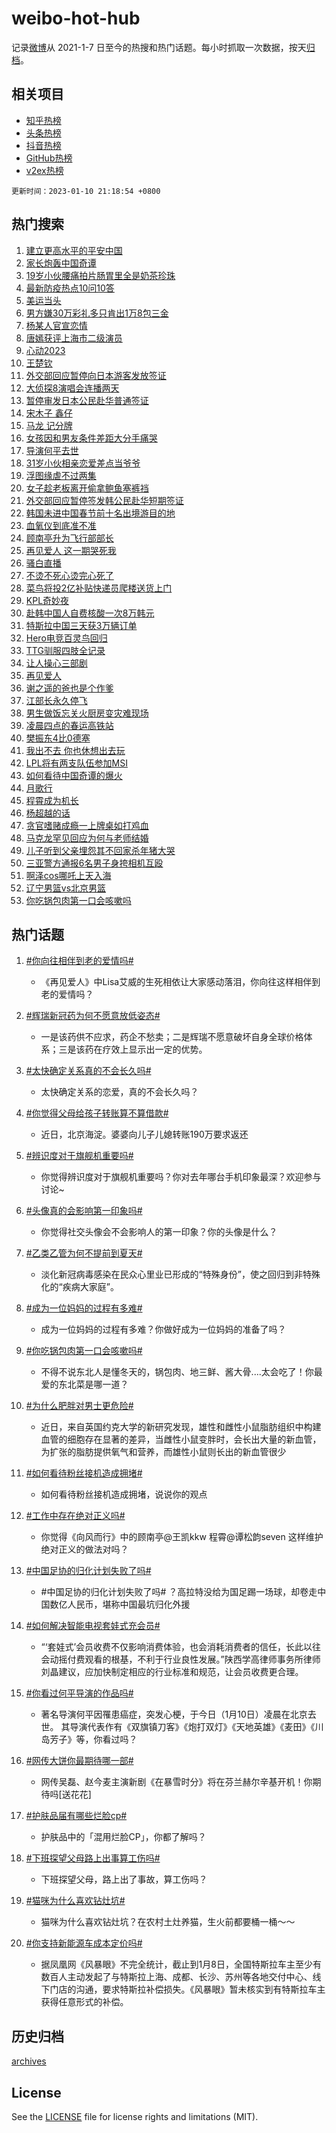 # weibo-hot-hub

记录[微博](https://www.weibo.com)从 2021-1-7 日至今的热搜和热门话题。每小时抓取一次数据，按天[归档](archives)。

## 相关项目

- [知乎热榜](https://github.com/lonnyzhang423/zhihu-hot-hub)
- [头条热榜](https://github.com/lonnyzhang423/toutiao-hot-hub)
- [抖音热榜](https://github.com/lonnyzhang423/douyin-hot-hub)
- [GitHub热榜](https://github.com/lonnyzhang423/github-hot-hub)
- [v2ex热榜](https://github.com/lonnyzhang423/v2ex-hot-hub)


`更新时间：2023-01-10 21:18:54 +0800`

## 热门搜索

1. [建立更高水平的平安中国](https://m.weibo.cn/search?containerid=100103type%3D1%26t%3D10%26q%3D%23%E5%BB%BA%E7%AB%8B%E6%9B%B4%E9%AB%98%E6%B0%B4%E5%B9%B3%E7%9A%84%E5%B9%B3%E5%AE%89%E4%B8%AD%E5%9B%BD%23&stream_entry_id=51&isnewpage=1&extparam=seat%3D1%26dgr%3D0%26c_type%3D51%26pos%3D0%26filter_type%3Drealtimehot%26cate%3D10103%26display_time%3D1673356732%26pre_seqid%3D1673356289767926560187&luicode=10000011&lfid=106003type%253D25%2526t%253D3%2526disable_hot%253D1%2526filter_type%253Drealtimehot)
1. [家长炮轰中国奇谭](https://m.weibo.cn/search?containerid=100103type%3D1%26t%3D10%26q%3D%23%E5%AE%B6%E9%95%BF%E7%82%AE%E8%BD%B0%E4%B8%AD%E5%9B%BD%E5%A5%87%E8%B0%AD%23&stream_entry_id=31&isnewpage=1&extparam=seat%3D1%26band_rank%3D1%26c_type%3D31%26dgr%3D0%26stream_entry_id%3D31%26pos%3D0%26q%3D%2523%25E5%25AE%25B6%25E9%2595%25BF%25E7%2582%25AE%25E8%25BD%25B0%25E4%25B8%25AD%25E5%259B%25BD%25E5%25A5%2587%25E8%25B0%25AD%2523%26lcate%3D5001%26flag%3D2%26realpos%3D1%26cate%3D5001%26filter_type%3Drealtimehot%26display_time%3D1673356732%26pre_seqid%3D1673356289767926560187&luicode=10000011&lfid=106003type%253D25%2526t%253D3%2526disable_hot%253D1%2526filter_type%253Drealtimehot)
1. [19岁小伙腰痛拍片肠胃里全是奶茶珍珠](https://m.weibo.cn/search?containerid=100103type%3D1%26t%3D10%26q%3D%2319%E5%B2%81%E5%B0%8F%E4%BC%99%E8%85%B0%E7%97%9B%E6%8B%8D%E7%89%87%E8%82%A0%E8%83%83%E9%87%8C%E5%85%A8%E6%98%AF%E5%A5%B6%E8%8C%B6%E7%8F%8D%E7%8F%A0%23&stream_entry_id=31&isnewpage=1&extparam=seat%3D1%26band_rank%3D2%26c_type%3D31%26dgr%3D0%26stream_entry_id%3D31%26pos%3D1%26q%3D%252319%25E5%25B2%2581%25E5%25B0%258F%25E4%25BC%2599%25E8%2585%25B0%25E7%2597%259B%25E6%258B%258D%25E7%2589%2587%25E8%2582%25A0%25E8%2583%2583%25E9%2587%258C%25E5%2585%25A8%25E6%2598%25AF%25E5%25A5%25B6%25E8%258C%25B6%25E7%258F%258D%25E7%258F%25A0%2523%26lcate%3D5001%26flag%3D2%26realpos%3D2%26cate%3D5001%26filter_type%3Drealtimehot%26display_time%3D1673356732%26pre_seqid%3D1673356289767926560187&luicode=10000011&lfid=106003type%253D25%2526t%253D3%2526disable_hot%253D1%2526filter_type%253Drealtimehot)
1. [最新防疫热点10问10答](https://m.weibo.cn/search?containerid=100103type%3D1%26t%3D10%26q%3D%23%E6%9C%80%E6%96%B0%E9%98%B2%E7%96%AB%E7%83%AD%E7%82%B910%E9%97%AE10%E7%AD%94%23&stream_entry_id=31&isnewpage=1&extparam=seat%3D1%26band_rank%3D3%26c_type%3D31%26dgr%3D0%26stream_entry_id%3D31%26pos%3D2%26q%3D%2523%25E6%259C%2580%25E6%2596%25B0%25E9%2598%25B2%25E7%2596%25AB%25E7%2583%25AD%25E7%2582%25B910%25E9%2597%25AE10%25E7%25AD%2594%2523%26lcate%3D5001%26flag%3D0%26realpos%3D3%26cate%3D5001%26filter_type%3Drealtimehot%26display_time%3D1673356732%26pre_seqid%3D1673356289767926560187&luicode=10000011&lfid=106003type%253D25%2526t%253D3%2526disable_hot%253D1%2526filter_type%253Drealtimehot)
1. [美运当头](https://m.weibo.cn/search?containerid=100103type%3D1%26t%3D10%26q%3D%23%E7%BE%8E%E8%BF%90%E5%BD%93%E5%A4%B4%23&stream_entry_id=31&isnewpage=1&extparam=seat%3D1%26band_rank%3D4%26c_type%3D31%26stream_entry_id%3D31%26pos%3D3%26dgr%3D0%26q%3D%2523%25E7%25BE%258E%25E8%25BF%2590%25E5%25BD%2593%25E5%25A4%25B4%2523%26lcate%3D5001%26adid%3D177553%26cate%3D5001%26filter_type%3Drealtimehot%26display_time%3D1673356732%26pre_seqid%3D1673356289767926560187&luicode=10000011&lfid=106003type%253D25%2526t%253D3%2526disable_hot%253D1%2526filter_type%253Drealtimehot)
1. [男方嫌30万彩礼多只肯出1万8包三金](https://m.weibo.cn/search?containerid=100103type%3D1%26t%3D10%26q%3D%23%E7%94%B7%E6%96%B9%E5%AB%8C30%E4%B8%87%E5%BD%A9%E7%A4%BC%E5%A4%9A%E5%8F%AA%E8%82%AF%E5%87%BA1%E4%B8%878%E5%8C%85%E4%B8%89%E9%87%91%23&stream_entry_id=31&isnewpage=1&extparam=seat%3D1%26band_rank%3D4%26c_type%3D31%26dgr%3D0%26stream_entry_id%3D31%26pos%3D4%26q%3D%2523%25E7%2594%25B7%25E6%2596%25B9%25E5%25AB%258C30%25E4%25B8%2587%25E5%25BD%25A9%25E7%25A4%25BC%25E5%25A4%259A%25E5%258F%25AA%25E8%2582%25AF%25E5%2587%25BA1%25E4%25B8%25878%25E5%258C%2585%25E4%25B8%2589%25E9%2587%2591%2523%26lcate%3D5001%26flag%3D2%26realpos%3D4%26cate%3D5001%26filter_type%3Drealtimehot%26display_time%3D1673356732%26pre_seqid%3D1673356289767926560187&luicode=10000011&lfid=106003type%253D25%2526t%253D3%2526disable_hot%253D1%2526filter_type%253Drealtimehot)
1. [杨某人官宣恋情](https://m.weibo.cn/search?containerid=100103type%3D1%26t%3D10%26q%3D%23%E6%9D%A8%E6%9F%90%E4%BA%BA%E5%AE%98%E5%AE%A3%E6%81%8B%E6%83%85%23&stream_entry_id=31&isnewpage=1&extparam=seat%3D1%26band_rank%3D5%26c_type%3D31%26dgr%3D0%26stream_entry_id%3D31%26pos%3D5%26q%3D%2523%25E6%259D%25A8%25E6%259F%2590%25E4%25BA%25BA%25E5%25AE%2598%25E5%25AE%25A3%25E6%2581%258B%25E6%2583%2585%2523%26lcate%3D5001%26flag%3D1%26realpos%3D5%26cate%3D5001%26filter_type%3Drealtimehot%26display_time%3D1673356732%26pre_seqid%3D1673356289767926560187&luicode=10000011&lfid=106003type%253D25%2526t%253D3%2526disable_hot%253D1%2526filter_type%253Drealtimehot)
1. [唐嫣获评上海市二级演员](https://m.weibo.cn/search?containerid=100103type%3D1%26t%3D10%26q%3D%23%E5%94%90%E5%AB%A3%E8%8E%B7%E8%AF%84%E4%B8%8A%E6%B5%B7%E5%B8%82%E4%BA%8C%E7%BA%A7%E6%BC%94%E5%91%98%23&stream_entry_id=31&isnewpage=1&extparam=seat%3D1%26band_rank%3D6%26c_type%3D31%26dgr%3D0%26stream_entry_id%3D31%26pos%3D6%26q%3D%2523%25E5%2594%2590%25E5%25AB%25A3%25E8%258E%25B7%25E8%25AF%2584%25E4%25B8%258A%25E6%25B5%25B7%25E5%25B8%2582%25E4%25BA%258C%25E7%25BA%25A7%25E6%25BC%2594%25E5%2591%2598%2523%26lcate%3D5001%26flag%3D1%26realpos%3D6%26cate%3D5001%26filter_type%3Drealtimehot%26display_time%3D1673356732%26pre_seqid%3D1673356289767926560187&luicode=10000011&lfid=106003type%253D25%2526t%253D3%2526disable_hot%253D1%2526filter_type%253Drealtimehot)
1. [心动2023](https://m.weibo.cn/search?containerid=100103type%3D1%26t%3D10%26q%3D%23%E5%BF%83%E5%8A%A82023%23&stream_entry_id=31&isnewpage=1&extparam=seat%3D1%26band_rank%3D7%26c_type%3D31%26stream_entry_id%3D31%26pos%3D7%26dgr%3D0%26q%3D%2523%25E5%25BF%2583%25E5%258A%25A82023%2523%26lcate%3D5001%26adid%3D177541%26cate%3D5001%26filter_type%3Drealtimehot%26display_time%3D1673356732%26pre_seqid%3D1673356289767926560187&luicode=10000011&lfid=106003type%253D25%2526t%253D3%2526disable_hot%253D1%2526filter_type%253Drealtimehot)
1. [王楚钦](https://m.weibo.cn/search?containerid=100103type%3D1%26t%3D10%26q%3D%E7%8E%8B%E6%A5%9A%E9%92%A6&stream_entry_id=31&isnewpage=1&extparam=seat%3D1%26band_rank%3D7%26c_type%3D31%26dgr%3D0%26stream_entry_id%3D31%26pos%3D8%26q%3D%25E7%258E%258B%25E6%25A5%259A%25E9%2592%25A6%26lcate%3D5001%26flag%3D1%26realpos%3D7%26cate%3D5001%26filter_type%3Drealtimehot%26display_time%3D1673356732%26pre_seqid%3D1673356289767926560187&luicode=10000011&lfid=106003type%253D25%2526t%253D3%2526disable_hot%253D1%2526filter_type%253Drealtimehot)
1. [外交部回应暂停向日本游客发放签证](https://m.weibo.cn/search?containerid=100103type%3D1%26t%3D10%26q%3D%23%E5%A4%96%E4%BA%A4%E9%83%A8%E5%9B%9E%E5%BA%94%E6%9A%82%E5%81%9C%E5%90%91%E6%97%A5%E6%9C%AC%E6%B8%B8%E5%AE%A2%E5%8F%91%E6%94%BE%E7%AD%BE%E8%AF%81%23&stream_entry_id=31&isnewpage=1&extparam=seat%3D1%26band_rank%3D8%26c_type%3D31%26dgr%3D0%26stream_entry_id%3D31%26pos%3D9%26q%3D%2523%25E5%25A4%2596%25E4%25BA%25A4%25E9%2583%25A8%25E5%259B%259E%25E5%25BA%2594%25E6%259A%2582%25E5%2581%259C%25E5%2590%2591%25E6%2597%25A5%25E6%259C%25AC%25E6%25B8%25B8%25E5%25AE%25A2%25E5%258F%2591%25E6%2594%25BE%25E7%25AD%25BE%25E8%25AF%2581%2523%26lcate%3D5001%26flag%3D0%26realpos%3D8%26cate%3D5001%26filter_type%3Drealtimehot%26display_time%3D1673356732%26pre_seqid%3D1673356289767926560187&luicode=10000011&lfid=106003type%253D25%2526t%253D3%2526disable_hot%253D1%2526filter_type%253Drealtimehot)
1. [大侦探8演唱会连播两天](https://m.weibo.cn/search?containerid=100103type%3D1%26t%3D10%26q%3D%23%E5%A4%A7%E4%BE%A6%E6%8E%A28%E6%BC%94%E5%94%B1%E4%BC%9A%E8%BF%9E%E6%92%AD%E4%B8%A4%E5%A4%A9%23&stream_entry_id=31&isnewpage=1&extparam=seat%3D1%26band_rank%3D9%26c_type%3D31%26dgr%3D0%26stream_entry_id%3D31%26pos%3D10%26q%3D%2523%25E5%25A4%25A7%25E4%25BE%25A6%25E6%258E%25A28%25E6%25BC%2594%25E5%2594%25B1%25E4%25BC%259A%25E8%25BF%259E%25E6%2592%25AD%25E4%25B8%25A4%25E5%25A4%25A9%2523%26lcate%3D5001%26flag%3D1%26realpos%3D9%26cate%3D5001%26filter_type%3Drealtimehot%26display_time%3D1673356732%26pre_seqid%3D1673356289767926560187&luicode=10000011&lfid=106003type%253D25%2526t%253D3%2526disable_hot%253D1%2526filter_type%253Drealtimehot)
1. [暂停审发日本公民赴华普通签证](https://m.weibo.cn/search?containerid=100103type%3D1%26t%3D10%26q%3D%23%E6%9A%82%E5%81%9C%E5%AE%A1%E5%8F%91%E6%97%A5%E6%9C%AC%E5%85%AC%E6%B0%91%E8%B5%B4%E5%8D%8E%E6%99%AE%E9%80%9A%E7%AD%BE%E8%AF%81%23&stream_entry_id=31&isnewpage=1&extparam=seat%3D1%26band_rank%3D10%26c_type%3D31%26dgr%3D0%26stream_entry_id%3D31%26pos%3D11%26q%3D%2523%25E6%259A%2582%25E5%2581%259C%25E5%25AE%25A1%25E5%258F%2591%25E6%2597%25A5%25E6%259C%25AC%25E5%2585%25AC%25E6%25B0%2591%25E8%25B5%25B4%25E5%258D%258E%25E6%2599%25AE%25E9%2580%259A%25E7%25AD%25BE%25E8%25AF%2581%2523%26lcate%3D5001%26flag%3D1%26realpos%3D10%26cate%3D5001%26filter_type%3Drealtimehot%26display_time%3D1673356732%26pre_seqid%3D1673356289767926560187&luicode=10000011&lfid=106003type%253D25%2526t%253D3%2526disable_hot%253D1%2526filter_type%253Drealtimehot)
1. [宋木子 鑫仔](https://m.weibo.cn/search?containerid=100103type%3D1%26t%3D10%26q%3D%E5%AE%8B%E6%9C%A8%E5%AD%90+%E9%91%AB%E4%BB%94&stream_entry_id=31&isnewpage=1&extparam=seat%3D1%26band_rank%3D11%26c_type%3D31%26dgr%3D0%26stream_entry_id%3D31%26pos%3D12%26q%3D%25E5%25AE%258B%25E6%259C%25A8%25E5%25AD%2590%2520%25E9%2591%25AB%25E4%25BB%2594%26lcate%3D5001%26flag%3D1%26realpos%3D11%26cate%3D5001%26filter_type%3Drealtimehot%26display_time%3D1673356732%26pre_seqid%3D1673356289767926560187&luicode=10000011&lfid=106003type%253D25%2526t%253D3%2526disable_hot%253D1%2526filter_type%253Drealtimehot)
1. [马龙 记分牌](https://m.weibo.cn/search?containerid=100103type%3D1%26t%3D10%26q%3D%E9%A9%AC%E9%BE%99+%E8%AE%B0%E5%88%86%E7%89%8C&stream_entry_id=31&isnewpage=1&extparam=seat%3D1%26band_rank%3D12%26c_type%3D31%26dgr%3D0%26stream_entry_id%3D31%26pos%3D13%26q%3D%25E9%25A9%25AC%25E9%25BE%2599%2520%25E8%25AE%25B0%25E5%2588%2586%25E7%2589%258C%26lcate%3D5001%26flag%3D1%26realpos%3D12%26cate%3D5001%26filter_type%3Drealtimehot%26display_time%3D1673356732%26pre_seqid%3D1673356289767926560187&luicode=10000011&lfid=106003type%253D25%2526t%253D3%2526disable_hot%253D1%2526filter_type%253Drealtimehot)
1. [女孩因和男友条件差距大分手痛哭](https://m.weibo.cn/search?containerid=100103type%3D1%26t%3D10%26q%3D%23%E5%A5%B3%E5%AD%A9%E5%9B%A0%E5%92%8C%E7%94%B7%E5%8F%8B%E6%9D%A1%E4%BB%B6%E5%B7%AE%E8%B7%9D%E5%A4%A7%E5%88%86%E6%89%8B%E7%97%9B%E5%93%AD%23&stream_entry_id=31&isnewpage=1&extparam=seat%3D1%26band_rank%3D13%26c_type%3D31%26dgr%3D0%26stream_entry_id%3D31%26pos%3D14%26q%3D%2523%25E5%25A5%25B3%25E5%25AD%25A9%25E5%259B%25A0%25E5%2592%258C%25E7%2594%25B7%25E5%258F%258B%25E6%259D%25A1%25E4%25BB%25B6%25E5%25B7%25AE%25E8%25B7%259D%25E5%25A4%25A7%25E5%2588%2586%25E6%2589%258B%25E7%2597%259B%25E5%2593%25AD%2523%26lcate%3D5001%26flag%3D1%26realpos%3D13%26cate%3D5001%26filter_type%3Drealtimehot%26display_time%3D1673356732%26pre_seqid%3D1673356289767926560187&luicode=10000011&lfid=106003type%253D25%2526t%253D3%2526disable_hot%253D1%2526filter_type%253Drealtimehot)
1. [导演何平去世](https://m.weibo.cn/search?containerid=100103type%3D1%26t%3D10%26q%3D%23%E5%AF%BC%E6%BC%94%E4%BD%95%E5%B9%B3%E5%8E%BB%E4%B8%96%23&stream_entry_id=31&isnewpage=1&extparam=seat%3D1%26band_rank%3D14%26c_type%3D31%26dgr%3D0%26stream_entry_id%3D31%26pos%3D15%26q%3D%2523%25E5%25AF%25BC%25E6%25BC%2594%25E4%25BD%2595%25E5%25B9%25B3%25E5%258E%25BB%25E4%25B8%2596%2523%26lcate%3D5001%26flag%3D0%26realpos%3D14%26cate%3D5001%26filter_type%3Drealtimehot%26display_time%3D1673356732%26pre_seqid%3D1673356289767926560187&luicode=10000011&lfid=106003type%253D25%2526t%253D3%2526disable_hot%253D1%2526filter_type%253Drealtimehot)
1. [31岁小伙相亲恋爱差点当爷爷](https://m.weibo.cn/search?containerid=100103type%3D1%26t%3D10%26q%3D%2331%E5%B2%81%E5%B0%8F%E4%BC%99%E7%9B%B8%E4%BA%B2%E6%81%8B%E7%88%B1%E5%B7%AE%E7%82%B9%E5%BD%93%E7%88%B7%E7%88%B7%23&stream_entry_id=31&isnewpage=1&extparam=seat%3D1%26band_rank%3D15%26c_type%3D31%26dgr%3D0%26stream_entry_id%3D31%26pos%3D16%26q%3D%252331%25E5%25B2%2581%25E5%25B0%258F%25E4%25BC%2599%25E7%259B%25B8%25E4%25BA%25B2%25E6%2581%258B%25E7%2588%25B1%25E5%25B7%25AE%25E7%2582%25B9%25E5%25BD%2593%25E7%2588%25B7%25E7%2588%25B7%2523%26lcate%3D5001%26flag%3D0%26realpos%3D15%26cate%3D5001%26filter_type%3Drealtimehot%26display_time%3D1673356732%26pre_seqid%3D1673356289767926560187&luicode=10000011&lfid=106003type%253D25%2526t%253D3%2526disable_hot%253D1%2526filter_type%253Drealtimehot)
1. [浮图缘虐不过两集](https://m.weibo.cn/search?containerid=100103type%3D1%26t%3D10%26q%3D%23%E6%B5%AE%E5%9B%BE%E7%BC%98%E8%99%90%E4%B8%8D%E8%BF%87%E4%B8%A4%E9%9B%86%23&stream_entry_id=31&isnewpage=1&extparam=seat%3D1%26band_rank%3D16%26c_type%3D31%26dgr%3D0%26stream_entry_id%3D31%26pos%3D17%26q%3D%2523%25E6%25B5%25AE%25E5%259B%25BE%25E7%25BC%2598%25E8%2599%2590%25E4%25B8%258D%25E8%25BF%2587%25E4%25B8%25A4%25E9%259B%2586%2523%26lcate%3D5001%26flag%3D1%26realpos%3D16%26cate%3D5001%26filter_type%3Drealtimehot%26display_time%3D1673356732%26pre_seqid%3D1673356289767926560187&luicode=10000011&lfid=106003type%253D25%2526t%253D3%2526disable_hot%253D1%2526filter_type%253Drealtimehot)
1. [女子趁老板离开偷拿鲍鱼塞裤裆](https://m.weibo.cn/search?containerid=100103type%3D1%26t%3D10%26q%3D%23%E5%A5%B3%E5%AD%90%E8%B6%81%E8%80%81%E6%9D%BF%E7%A6%BB%E5%BC%80%E5%81%B7%E6%8B%BF%E9%B2%8D%E9%B1%BC%E5%A1%9E%E8%A3%A4%E8%A3%86%23&stream_entry_id=31&isnewpage=1&extparam=seat%3D1%26band_rank%3D17%26c_type%3D31%26dgr%3D0%26stream_entry_id%3D31%26pos%3D18%26q%3D%2523%25E5%25A5%25B3%25E5%25AD%2590%25E8%25B6%2581%25E8%2580%2581%25E6%259D%25BF%25E7%25A6%25BB%25E5%25BC%2580%25E5%2581%25B7%25E6%258B%25BF%25E9%25B2%258D%25E9%25B1%25BC%25E5%25A1%259E%25E8%25A3%25A4%25E8%25A3%2586%2523%26lcate%3D5001%26flag%3D1%26realpos%3D17%26cate%3D5001%26filter_type%3Drealtimehot%26display_time%3D1673356732%26pre_seqid%3D1673356289767926560187&luicode=10000011&lfid=106003type%253D25%2526t%253D3%2526disable_hot%253D1%2526filter_type%253Drealtimehot)
1. [外交部回应暂停签发韩公民赴华短期签证](https://m.weibo.cn/search?containerid=100103type%3D1%26t%3D10%26q%3D%23%E5%A4%96%E4%BA%A4%E9%83%A8%E5%9B%9E%E5%BA%94%E6%9A%82%E5%81%9C%E7%AD%BE%E5%8F%91%E9%9F%A9%E5%85%AC%E6%B0%91%E8%B5%B4%E5%8D%8E%E7%9F%AD%E6%9C%9F%E7%AD%BE%E8%AF%81%23&stream_entry_id=31&isnewpage=1&extparam=seat%3D1%26band_rank%3D18%26c_type%3D31%26dgr%3D0%26stream_entry_id%3D31%26pos%3D19%26q%3D%2523%25E5%25A4%2596%25E4%25BA%25A4%25E9%2583%25A8%25E5%259B%259E%25E5%25BA%2594%25E6%259A%2582%25E5%2581%259C%25E7%25AD%25BE%25E5%258F%2591%25E9%259F%25A9%25E5%2585%25AC%25E6%25B0%2591%25E8%25B5%25B4%25E5%258D%258E%25E7%259F%25AD%25E6%259C%259F%25E7%25AD%25BE%25E8%25AF%2581%2523%26lcate%3D5001%26flag%3D0%26realpos%3D18%26cate%3D5001%26filter_type%3Drealtimehot%26display_time%3D1673356732%26pre_seqid%3D1673356289767926560187&luicode=10000011&lfid=106003type%253D25%2526t%253D3%2526disable_hot%253D1%2526filter_type%253Drealtimehot)
1. [韩国未进中国春节前十名出境游目的地](https://m.weibo.cn/search?containerid=100103type%3D1%26t%3D10%26q%3D%23%E9%9F%A9%E5%9B%BD%E6%9C%AA%E8%BF%9B%E4%B8%AD%E5%9B%BD%E6%98%A5%E8%8A%82%E5%89%8D%E5%8D%81%E5%90%8D%E5%87%BA%E5%A2%83%E6%B8%B8%E7%9B%AE%E7%9A%84%E5%9C%B0%23&stream_entry_id=31&isnewpage=1&extparam=seat%3D1%26band_rank%3D19%26c_type%3D31%26dgr%3D0%26stream_entry_id%3D31%26pos%3D20%26q%3D%2523%25E9%259F%25A9%25E5%259B%25BD%25E6%259C%25AA%25E8%25BF%259B%25E4%25B8%25AD%25E5%259B%25BD%25E6%2598%25A5%25E8%258A%2582%25E5%2589%258D%25E5%258D%2581%25E5%2590%258D%25E5%2587%25BA%25E5%25A2%2583%25E6%25B8%25B8%25E7%259B%25AE%25E7%259A%2584%25E5%259C%25B0%2523%26lcate%3D5001%26flag%3D2%26realpos%3D19%26cate%3D5001%26filter_type%3Drealtimehot%26display_time%3D1673356732%26pre_seqid%3D1673356289767926560187&luicode=10000011&lfid=106003type%253D25%2526t%253D3%2526disable_hot%253D1%2526filter_type%253Drealtimehot)
1. [血氧仪到底准不准](https://m.weibo.cn/search?containerid=100103type%3D1%26t%3D10%26q%3D%23%E8%A1%80%E6%B0%A7%E4%BB%AA%E5%88%B0%E5%BA%95%E5%87%86%E4%B8%8D%E5%87%86%23&stream_entry_id=31&isnewpage=1&extparam=seat%3D1%26band_rank%3D20%26c_type%3D31%26dgr%3D0%26stream_entry_id%3D31%26pos%3D21%26q%3D%2523%25E8%25A1%2580%25E6%25B0%25A7%25E4%25BB%25AA%25E5%2588%25B0%25E5%25BA%2595%25E5%2587%2586%25E4%25B8%258D%25E5%2587%2586%2523%26lcate%3D5001%26flag%3D0%26realpos%3D20%26cate%3D5001%26filter_type%3Drealtimehot%26display_time%3D1673356732%26pre_seqid%3D1673356289767926560187&luicode=10000011&lfid=106003type%253D25%2526t%253D3%2526disable_hot%253D1%2526filter_type%253Drealtimehot)
1. [顾南亭升为飞行部部长](https://m.weibo.cn/search?containerid=100103type%3D1%26t%3D10%26q%3D%23%E9%A1%BE%E5%8D%97%E4%BA%AD%E5%8D%87%E4%B8%BA%E9%A3%9E%E8%A1%8C%E9%83%A8%E9%83%A8%E9%95%BF%23&stream_entry_id=31&isnewpage=1&extparam=seat%3D1%26band_rank%3D21%26c_type%3D31%26dgr%3D0%26stream_entry_id%3D31%26pos%3D22%26q%3D%2523%25E9%25A1%25BE%25E5%258D%2597%25E4%25BA%25AD%25E5%258D%2587%25E4%25B8%25BA%25E9%25A3%259E%25E8%25A1%258C%25E9%2583%25A8%25E9%2583%25A8%25E9%2595%25BF%2523%26lcate%3D5001%26flag%3D1%26realpos%3D21%26cate%3D5001%26filter_type%3Drealtimehot%26display_time%3D1673356732%26pre_seqid%3D1673356289767926560187&luicode=10000011&lfid=106003type%253D25%2526t%253D3%2526disable_hot%253D1%2526filter_type%253Drealtimehot)
1. [再见爱人 这一期哭死我](https://m.weibo.cn/search?containerid=100103type%3D1%26t%3D10%26q%3D%E5%86%8D%E8%A7%81%E7%88%B1%E4%BA%BA+%E8%BF%99%E4%B8%80%E6%9C%9F%E5%93%AD%E6%AD%BB%E6%88%91&stream_entry_id=31&isnewpage=1&extparam=seat%3D1%26band_rank%3D22%26c_type%3D31%26dgr%3D0%26stream_entry_id%3D31%26pos%3D23%26q%3D%25E5%2586%258D%25E8%25A7%2581%25E7%2588%25B1%25E4%25BA%25BA%2520%25E8%25BF%2599%25E4%25B8%2580%25E6%259C%259F%25E5%2593%25AD%25E6%25AD%25BB%25E6%2588%2591%26lcate%3D5001%26flag%3D1%26realpos%3D22%26cate%3D5001%26filter_type%3Drealtimehot%26display_time%3D1673356732%26pre_seqid%3D1673356289767926560187&luicode=10000011&lfid=106003type%253D25%2526t%253D3%2526disable_hot%253D1%2526filter_type%253Drealtimehot)
1. [骚白直播](https://m.weibo.cn/search?containerid=100103type%3D1%26t%3D10%26q%3D%23%E9%AA%9A%E7%99%BD%E7%9B%B4%E6%92%AD%23&stream_entry_id=31&isnewpage=1&extparam=seat%3D1%26band_rank%3D23%26c_type%3D31%26dgr%3D0%26stream_entry_id%3D31%26pos%3D24%26q%3D%2523%25E9%25AA%259A%25E7%2599%25BD%25E7%259B%25B4%25E6%2592%25AD%2523%26lcate%3D5001%26flag%3D0%26realpos%3D23%26cate%3D5001%26filter_type%3Drealtimehot%26display_time%3D1673356732%26pre_seqid%3D1673356289767926560187&luicode=10000011&lfid=106003type%253D25%2526t%253D3%2526disable_hot%253D1%2526filter_type%253Drealtimehot)
1. [不烫不死心烫完心死了](https://m.weibo.cn/search?containerid=100103type%3D1%26t%3D10%26q%3D%23%E4%B8%8D%E7%83%AB%E4%B8%8D%E6%AD%BB%E5%BF%83%E7%83%AB%E5%AE%8C%E5%BF%83%E6%AD%BB%E4%BA%86%23&stream_entry_id=31&isnewpage=1&extparam=seat%3D1%26band_rank%3D24%26c_type%3D31%26dgr%3D0%26stream_entry_id%3D31%26pos%3D25%26q%3D%2523%25E4%25B8%258D%25E7%2583%25AB%25E4%25B8%258D%25E6%25AD%25BB%25E5%25BF%2583%25E7%2583%25AB%25E5%25AE%258C%25E5%25BF%2583%25E6%25AD%25BB%25E4%25BA%2586%2523%26lcate%3D5001%26flag%3D0%26realpos%3D24%26cate%3D5001%26filter_type%3Drealtimehot%26display_time%3D1673356732%26pre_seqid%3D1673356289767926560187&luicode=10000011&lfid=106003type%253D25%2526t%253D3%2526disable_hot%253D1%2526filter_type%253Drealtimehot)
1. [菜鸟将投2亿补贴快递员爬楼送货上门](https://m.weibo.cn/search?containerid=100103type%3D1%26t%3D10%26q%3D%23%E8%8F%9C%E9%B8%9F%E5%B0%86%E6%8A%952%E4%BA%BF%E8%A1%A5%E8%B4%B4%E5%BF%AB%E9%80%92%E5%91%98%E7%88%AC%E6%A5%BC%E9%80%81%E8%B4%A7%E4%B8%8A%E9%97%A8%23&stream_entry_id=31&isnewpage=1&extparam=seat%3D1%26band_rank%3D25%26c_type%3D31%26dgr%3D0%26stream_entry_id%3D31%26pos%3D26%26q%3D%2523%25E8%258F%259C%25E9%25B8%259F%25E5%25B0%2586%25E6%258A%25952%25E4%25BA%25BF%25E8%25A1%25A5%25E8%25B4%25B4%25E5%25BF%25AB%25E9%2580%2592%25E5%2591%2598%25E7%2588%25AC%25E6%25A5%25BC%25E9%2580%2581%25E8%25B4%25A7%25E4%25B8%258A%25E9%2597%25A8%2523%26lcate%3D5001%26flag%3D0%26realpos%3D25%26cate%3D5001%26filter_type%3Drealtimehot%26display_time%3D1673356732%26pre_seqid%3D1673356289767926560187&luicode=10000011&lfid=106003type%253D25%2526t%253D3%2526disable_hot%253D1%2526filter_type%253Drealtimehot)
1. [KPL奇妙夜](https://m.weibo.cn/search?containerid=100103type%3D1%26t%3D10%26q%3D%23KPL%E5%A5%87%E5%A6%99%E5%A4%9C%23&stream_entry_id=31&isnewpage=1&extparam=seat%3D1%26band_rank%3D26%26c_type%3D31%26dgr%3D0%26stream_entry_id%3D31%26pos%3D27%26q%3D%2523KPL%25E5%25A5%2587%25E5%25A6%2599%25E5%25A4%259C%2523%26lcate%3D5001%26flag%3D0%26realpos%3D26%26cate%3D5001%26filter_type%3Drealtimehot%26display_time%3D1673356732%26pre_seqid%3D1673356289767926560187&luicode=10000011&lfid=106003type%253D25%2526t%253D3%2526disable_hot%253D1%2526filter_type%253Drealtimehot)
1. [赴韩中国人自费核酸一次8万韩元](https://m.weibo.cn/search?containerid=100103type%3D1%26t%3D10%26q%3D%23%E8%B5%B4%E9%9F%A9%E4%B8%AD%E5%9B%BD%E4%BA%BA%E8%87%AA%E8%B4%B9%E6%A0%B8%E9%85%B8%E4%B8%80%E6%AC%A18%E4%B8%87%E9%9F%A9%E5%85%83%23&stream_entry_id=31&isnewpage=1&extparam=seat%3D1%26band_rank%3D27%26c_type%3D31%26dgr%3D0%26stream_entry_id%3D31%26pos%3D28%26q%3D%2523%25E8%25B5%25B4%25E9%259F%25A9%25E4%25B8%25AD%25E5%259B%25BD%25E4%25BA%25BA%25E8%2587%25AA%25E8%25B4%25B9%25E6%25A0%25B8%25E9%2585%25B8%25E4%25B8%2580%25E6%25AC%25A18%25E4%25B8%2587%25E9%259F%25A9%25E5%2585%2583%2523%26lcate%3D5001%26flag%3D0%26realpos%3D27%26cate%3D5001%26filter_type%3Drealtimehot%26display_time%3D1673356732%26pre_seqid%3D1673356289767926560187&luicode=10000011&lfid=106003type%253D25%2526t%253D3%2526disable_hot%253D1%2526filter_type%253Drealtimehot)
1. [特斯拉中国三天获3万辆订单](https://m.weibo.cn/search?containerid=100103type%3D1%26t%3D10%26q%3D%23%E7%89%B9%E6%96%AF%E6%8B%89%E4%B8%AD%E5%9B%BD%E4%B8%89%E5%A4%A9%E8%8E%B73%E4%B8%87%E8%BE%86%E8%AE%A2%E5%8D%95%23&stream_entry_id=31&isnewpage=1&extparam=seat%3D1%26band_rank%3D28%26c_type%3D31%26dgr%3D0%26stream_entry_id%3D31%26pos%3D29%26q%3D%2523%25E7%2589%25B9%25E6%2596%25AF%25E6%258B%2589%25E4%25B8%25AD%25E5%259B%25BD%25E4%25B8%2589%25E5%25A4%25A9%25E8%258E%25B73%25E4%25B8%2587%25E8%25BE%2586%25E8%25AE%25A2%25E5%258D%2595%2523%26lcate%3D5001%26flag%3D0%26realpos%3D28%26cate%3D5001%26filter_type%3Drealtimehot%26display_time%3D1673356732%26pre_seqid%3D1673356289767926560187&luicode=10000011&lfid=106003type%253D25%2526t%253D3%2526disable_hot%253D1%2526filter_type%253Drealtimehot)
1. [Hero电竞百灵鸟回归](https://m.weibo.cn/search?containerid=100103type%3D1%26t%3D10%26q%3D%23Hero%E7%94%B5%E7%AB%9E%E7%99%BE%E7%81%B5%E9%B8%9F%E5%9B%9E%E5%BD%92%23&stream_entry_id=31&isnewpage=1&extparam=seat%3D1%26band_rank%3D29%26c_type%3D31%26dgr%3D0%26stream_entry_id%3D31%26pos%3D30%26q%3D%2523Hero%25E7%2594%25B5%25E7%25AB%259E%25E7%2599%25BE%25E7%2581%25B5%25E9%25B8%259F%25E5%259B%259E%25E5%25BD%2592%2523%26lcate%3D5001%26flag%3D1%26realpos%3D29%26cate%3D5001%26filter_type%3Drealtimehot%26display_time%3D1673356732%26pre_seqid%3D1673356289767926560187&luicode=10000011&lfid=106003type%253D25%2526t%253D3%2526disable_hot%253D1%2526filter_type%253Drealtimehot)
1. [TTG驯服四肢全记录](https://m.weibo.cn/search?containerid=100103type%3D1%26t%3D10%26q%3D%23TTG%E9%A9%AF%E6%9C%8D%E5%9B%9B%E8%82%A2%E5%85%A8%E8%AE%B0%E5%BD%95%23&stream_entry_id=31&isnewpage=1&extparam=seat%3D1%26band_rank%3D30%26c_type%3D31%26dgr%3D0%26stream_entry_id%3D31%26pos%3D31%26q%3D%2523TTG%25E9%25A9%25AF%25E6%259C%258D%25E5%259B%259B%25E8%2582%25A2%25E5%2585%25A8%25E8%25AE%25B0%25E5%25BD%2595%2523%26lcate%3D5001%26flag%3D1%26realpos%3D30%26cate%3D5001%26filter_type%3Drealtimehot%26display_time%3D1673356732%26pre_seqid%3D1673356289767926560187&luicode=10000011&lfid=106003type%253D25%2526t%253D3%2526disable_hot%253D1%2526filter_type%253Drealtimehot)
1. [让人操心三部剧](https://m.weibo.cn/search?containerid=100103type%3D1%26t%3D10%26q%3D%23%E8%AE%A9%E4%BA%BA%E6%93%8D%E5%BF%83%E4%B8%89%E9%83%A8%E5%89%A7%23&stream_entry_id=31&isnewpage=1&extparam=seat%3D1%26band_rank%3D31%26c_type%3D31%26dgr%3D0%26stream_entry_id%3D31%26pos%3D32%26q%3D%2523%25E8%25AE%25A9%25E4%25BA%25BA%25E6%2593%258D%25E5%25BF%2583%25E4%25B8%2589%25E9%2583%25A8%25E5%2589%25A7%2523%26lcate%3D5001%26flag%3D1%26realpos%3D31%26cate%3D5001%26filter_type%3Drealtimehot%26display_time%3D1673356732%26pre_seqid%3D1673356289767926560187&luicode=10000011&lfid=106003type%253D25%2526t%253D3%2526disable_hot%253D1%2526filter_type%253Drealtimehot)
1. [再见爱人](https://m.weibo.cn/search?containerid=100103type%3D1%26t%3D10%26q%3D%E5%86%8D%E8%A7%81%E7%88%B1%E4%BA%BA&stream_entry_id=31&isnewpage=1&extparam=seat%3D1%26band_rank%3D32%26c_type%3D31%26dgr%3D0%26stream_entry_id%3D31%26pos%3D33%26q%3D%25E5%2586%258D%25E8%25A7%2581%25E7%2588%25B1%25E4%25BA%25BA%26lcate%3D5001%26flag%3D1%26realpos%3D32%26cate%3D5001%26filter_type%3Drealtimehot%26display_time%3D1673356732%26pre_seqid%3D1673356289767926560187&luicode=10000011&lfid=106003type%253D25%2526t%253D3%2526disable_hot%253D1%2526filter_type%253Drealtimehot)
1. [谢之遥的爸也是个作爹](https://m.weibo.cn/search?containerid=100103type%3D1%26t%3D10%26q%3D%23%E8%B0%A2%E4%B9%8B%E9%81%A5%E7%9A%84%E7%88%B8%E4%B9%9F%E6%98%AF%E4%B8%AA%E4%BD%9C%E7%88%B9%23&stream_entry_id=31&isnewpage=1&extparam=seat%3D1%26band_rank%3D33%26c_type%3D31%26dgr%3D0%26stream_entry_id%3D31%26pos%3D34%26q%3D%2523%25E8%25B0%25A2%25E4%25B9%258B%25E9%2581%25A5%25E7%259A%2584%25E7%2588%25B8%25E4%25B9%259F%25E6%2598%25AF%25E4%25B8%25AA%25E4%25BD%259C%25E7%2588%25B9%2523%26lcate%3D5001%26flag%3D1%26realpos%3D33%26cate%3D5001%26filter_type%3Drealtimehot%26display_time%3D1673356732%26pre_seqid%3D1673356289767926560187&luicode=10000011&lfid=106003type%253D25%2526t%253D3%2526disable_hot%253D1%2526filter_type%253Drealtimehot)
1. [江部长永久停飞](https://m.weibo.cn/search?containerid=100103type%3D1%26t%3D10%26q%3D%23%E6%B1%9F%E9%83%A8%E9%95%BF%E6%B0%B8%E4%B9%85%E5%81%9C%E9%A3%9E%23&stream_entry_id=31&isnewpage=1&extparam=seat%3D1%26band_rank%3D34%26c_type%3D31%26dgr%3D0%26stream_entry_id%3D31%26pos%3D35%26q%3D%2523%25E6%25B1%259F%25E9%2583%25A8%25E9%2595%25BF%25E6%25B0%25B8%25E4%25B9%2585%25E5%2581%259C%25E9%25A3%259E%2523%26lcate%3D5001%26flag%3D0%26realpos%3D34%26cate%3D5001%26filter_type%3Drealtimehot%26display_time%3D1673356732%26pre_seqid%3D1673356289767926560187&luicode=10000011&lfid=106003type%253D25%2526t%253D3%2526disable_hot%253D1%2526filter_type%253Drealtimehot)
1. [男生做饭忘关火厨房变灾难现场](https://m.weibo.cn/search?containerid=100103type%3D1%26t%3D10%26q%3D%23%E7%94%B7%E7%94%9F%E5%81%9A%E9%A5%AD%E5%BF%98%E5%85%B3%E7%81%AB%E5%8E%A8%E6%88%BF%E5%8F%98%E7%81%BE%E9%9A%BE%E7%8E%B0%E5%9C%BA%23&stream_entry_id=31&isnewpage=1&extparam=seat%3D1%26band_rank%3D35%26c_type%3D31%26dgr%3D0%26stream_entry_id%3D31%26pos%3D36%26q%3D%2523%25E7%2594%25B7%25E7%2594%259F%25E5%2581%259A%25E9%25A5%25AD%25E5%25BF%2598%25E5%2585%25B3%25E7%2581%25AB%25E5%258E%25A8%25E6%2588%25BF%25E5%258F%2598%25E7%2581%25BE%25E9%259A%25BE%25E7%258E%25B0%25E5%259C%25BA%2523%26lcate%3D5001%26flag%3D0%26realpos%3D35%26cate%3D5001%26filter_type%3Drealtimehot%26display_time%3D1673356732%26pre_seqid%3D1673356289767926560187&luicode=10000011&lfid=106003type%253D25%2526t%253D3%2526disable_hot%253D1%2526filter_type%253Drealtimehot)
1. [凌晨四点的春运高铁站](https://m.weibo.cn/search?containerid=100103type%3D1%26t%3D10%26q%3D%23%E5%87%8C%E6%99%A8%E5%9B%9B%E7%82%B9%E7%9A%84%E6%98%A5%E8%BF%90%E9%AB%98%E9%93%81%E7%AB%99%23&stream_entry_id=31&isnewpage=1&extparam=seat%3D1%26band_rank%3D36%26c_type%3D31%26dgr%3D0%26stream_entry_id%3D31%26pos%3D37%26q%3D%2523%25E5%2587%258C%25E6%2599%25A8%25E5%259B%259B%25E7%2582%25B9%25E7%259A%2584%25E6%2598%25A5%25E8%25BF%2590%25E9%25AB%2598%25E9%2593%2581%25E7%25AB%2599%2523%26lcate%3D5001%26flag%3D1%26realpos%3D36%26cate%3D5001%26filter_type%3Drealtimehot%26display_time%3D1673356732%26pre_seqid%3D1673356289767926560187&luicode=10000011&lfid=106003type%253D25%2526t%253D3%2526disable_hot%253D1%2526filter_type%253Drealtimehot)
1. [樊振东4比0德塞](https://m.weibo.cn/search?containerid=100103type%3D1%26t%3D10%26q%3D%23%E6%A8%8A%E6%8C%AF%E4%B8%9C4%E6%AF%940%E5%BE%B7%E5%A1%9E%23&stream_entry_id=31&isnewpage=1&extparam=seat%3D1%26band_rank%3D37%26c_type%3D31%26dgr%3D0%26stream_entry_id%3D31%26pos%3D38%26q%3D%2523%25E6%25A8%258A%25E6%258C%25AF%25E4%25B8%259C4%25E6%25AF%25940%25E5%25BE%25B7%25E5%25A1%259E%2523%26lcate%3D5001%26flag%3D1%26realpos%3D37%26cate%3D5001%26filter_type%3Drealtimehot%26display_time%3D1673356732%26pre_seqid%3D1673356289767926560187&luicode=10000011&lfid=106003type%253D25%2526t%253D3%2526disable_hot%253D1%2526filter_type%253Drealtimehot)
1. [我出不去 你也休想出去玩](https://m.weibo.cn/search?containerid=100103type%3D1%26t%3D10%26q%3D%E6%88%91%E5%87%BA%E4%B8%8D%E5%8E%BB+%E4%BD%A0%E4%B9%9F%E4%BC%91%E6%83%B3%E5%87%BA%E5%8E%BB%E7%8E%A9&stream_entry_id=31&isnewpage=1&extparam=seat%3D1%26band_rank%3D38%26c_type%3D31%26dgr%3D0%26stream_entry_id%3D31%26pos%3D39%26q%3D%25E6%2588%2591%25E5%2587%25BA%25E4%25B8%258D%25E5%258E%25BB%2520%25E4%25BD%25A0%25E4%25B9%259F%25E4%25BC%2591%25E6%2583%25B3%25E5%2587%25BA%25E5%258E%25BB%25E7%258E%25A9%26lcate%3D5001%26flag%3D1%26realpos%3D38%26cate%3D5001%26filter_type%3Drealtimehot%26display_time%3D1673356732%26pre_seqid%3D1673356289767926560187&luicode=10000011&lfid=106003type%253D25%2526t%253D3%2526disable_hot%253D1%2526filter_type%253Drealtimehot)
1. [LPL将有两支队伍参加MSI](https://m.weibo.cn/search?containerid=100103type%3D1%26t%3D10%26q%3D%23LPL%E5%B0%86%E6%9C%89%E4%B8%A4%E6%94%AF%E9%98%9F%E4%BC%8D%E5%8F%82%E5%8A%A0MSI%23&stream_entry_id=31&isnewpage=1&extparam=seat%3D1%26band_rank%3D39%26c_type%3D31%26dgr%3D0%26stream_entry_id%3D31%26pos%3D40%26q%3D%2523LPL%25E5%25B0%2586%25E6%259C%2589%25E4%25B8%25A4%25E6%2594%25AF%25E9%2598%259F%25E4%25BC%258D%25E5%258F%2582%25E5%258A%25A0MSI%2523%26lcate%3D5001%26flag%3D0%26realpos%3D39%26cate%3D5001%26filter_type%3Drealtimehot%26display_time%3D1673356732%26pre_seqid%3D1673356289767926560187&luicode=10000011&lfid=106003type%253D25%2526t%253D3%2526disable_hot%253D1%2526filter_type%253Drealtimehot)
1. [如何看待中国奇谭的爆火](https://m.weibo.cn/search?containerid=100103type%3D1%26t%3D10%26q%3D%23%E5%A6%82%E4%BD%95%E7%9C%8B%E5%BE%85%E4%B8%AD%E5%9B%BD%E5%A5%87%E8%B0%AD%E7%9A%84%E7%88%86%E7%81%AB%23&stream_entry_id=31&isnewpage=1&extparam=seat%3D1%26band_rank%3D40%26c_type%3D31%26dgr%3D0%26stream_entry_id%3D31%26pos%3D41%26q%3D%2523%25E5%25A6%2582%25E4%25BD%2595%25E7%259C%258B%25E5%25BE%2585%25E4%25B8%25AD%25E5%259B%25BD%25E5%25A5%2587%25E8%25B0%25AD%25E7%259A%2584%25E7%2588%2586%25E7%2581%25AB%2523%26lcate%3D5001%26flag%3D0%26realpos%3D40%26cate%3D5001%26filter_type%3Drealtimehot%26display_time%3D1673356732%26pre_seqid%3D1673356289767926560187&luicode=10000011&lfid=106003type%253D25%2526t%253D3%2526disable_hot%253D1%2526filter_type%253Drealtimehot)
1. [月歌行](https://m.weibo.cn/search?containerid=100103type%3D1%26t%3D10%26q%3D%E6%9C%88%E6%AD%8C%E8%A1%8C&stream_entry_id=31&isnewpage=1&extparam=seat%3D1%26band_rank%3D41%26c_type%3D31%26dgr%3D0%26stream_entry_id%3D31%26pos%3D42%26q%3D%25E6%259C%2588%25E6%25AD%258C%25E8%25A1%258C%26lcate%3D5001%26flag%3D1%26realpos%3D41%26cate%3D5001%26filter_type%3Drealtimehot%26display_time%3D1673356732%26pre_seqid%3D1673356289767926560187&luicode=10000011&lfid=106003type%253D25%2526t%253D3%2526disable_hot%253D1%2526filter_type%253Drealtimehot)
1. [程霄成为机长](https://m.weibo.cn/search?containerid=100103type%3D1%26t%3D10%26q%3D%23%E7%A8%8B%E9%9C%84%E6%88%90%E4%B8%BA%E6%9C%BA%E9%95%BF%23&stream_entry_id=31&isnewpage=1&extparam=seat%3D1%26band_rank%3D42%26c_type%3D31%26dgr%3D0%26stream_entry_id%3D31%26pos%3D43%26q%3D%2523%25E7%25A8%258B%25E9%259C%2584%25E6%2588%2590%25E4%25B8%25BA%25E6%259C%25BA%25E9%2595%25BF%2523%26lcate%3D5001%26flag%3D1%26realpos%3D42%26cate%3D5001%26filter_type%3Drealtimehot%26display_time%3D1673356732%26pre_seqid%3D1673356289767926560187&luicode=10000011&lfid=106003type%253D25%2526t%253D3%2526disable_hot%253D1%2526filter_type%253Drealtimehot)
1. [杨超越的话](https://m.weibo.cn/search?containerid=100103type%3D1%26t%3D10%26q%3D%23%E6%9D%A8%E8%B6%85%E8%B6%8A%E7%9A%84%E8%AF%9D%23&stream_entry_id=31&isnewpage=1&extparam=seat%3D1%26band_rank%3D43%26c_type%3D31%26dgr%3D0%26stream_entry_id%3D31%26pos%3D44%26q%3D%2523%25E6%259D%25A8%25E8%25B6%2585%25E8%25B6%258A%25E7%259A%2584%25E8%25AF%259D%2523%26lcate%3D5001%26flag%3D1%26realpos%3D43%26cate%3D5001%26filter_type%3Drealtimehot%26display_time%3D1673356732%26pre_seqid%3D1673356289767926560187&luicode=10000011&lfid=106003type%253D25%2526t%253D3%2526disable_hot%253D1%2526filter_type%253Drealtimehot)
1. [贪官嗜赌成瘾一上牌桌如打鸡血](https://m.weibo.cn/search?containerid=100103type%3D1%26t%3D10%26q%3D%23%E8%B4%AA%E5%AE%98%E5%97%9C%E8%B5%8C%E6%88%90%E7%98%BE%E4%B8%80%E4%B8%8A%E7%89%8C%E6%A1%8C%E5%A6%82%E6%89%93%E9%B8%A1%E8%A1%80%23&stream_entry_id=31&isnewpage=1&extparam=seat%3D1%26band_rank%3D44%26c_type%3D31%26dgr%3D0%26stream_entry_id%3D31%26pos%3D45%26q%3D%2523%25E8%25B4%25AA%25E5%25AE%2598%25E5%2597%259C%25E8%25B5%258C%25E6%2588%2590%25E7%2598%25BE%25E4%25B8%2580%25E4%25B8%258A%25E7%2589%258C%25E6%25A1%258C%25E5%25A6%2582%25E6%2589%2593%25E9%25B8%25A1%25E8%25A1%2580%2523%26lcate%3D5001%26flag%3D1%26realpos%3D44%26cate%3D5001%26filter_type%3Drealtimehot%26display_time%3D1673356732%26pre_seqid%3D1673356289767926560187&luicode=10000011&lfid=106003type%253D25%2526t%253D3%2526disable_hot%253D1%2526filter_type%253Drealtimehot)
1. [马克龙罕见回应为何与老师结婚](https://m.weibo.cn/search?containerid=100103type%3D1%26t%3D10%26q%3D%23%E9%A9%AC%E5%85%8B%E9%BE%99%E7%BD%95%E8%A7%81%E5%9B%9E%E5%BA%94%E4%B8%BA%E4%BD%95%E4%B8%8E%E8%80%81%E5%B8%88%E7%BB%93%E5%A9%9A%23&stream_entry_id=31&isnewpage=1&extparam=seat%3D1%26band_rank%3D45%26c_type%3D31%26dgr%3D0%26stream_entry_id%3D31%26pos%3D46%26q%3D%2523%25E9%25A9%25AC%25E5%2585%258B%25E9%25BE%2599%25E7%25BD%2595%25E8%25A7%2581%25E5%259B%259E%25E5%25BA%2594%25E4%25B8%25BA%25E4%25BD%2595%25E4%25B8%258E%25E8%2580%2581%25E5%25B8%2588%25E7%25BB%2593%25E5%25A9%259A%2523%26lcate%3D5001%26flag%3D0%26realpos%3D45%26cate%3D5001%26filter_type%3Drealtimehot%26display_time%3D1673356732%26pre_seqid%3D1673356289767926560187&luicode=10000011&lfid=106003type%253D25%2526t%253D3%2526disable_hot%253D1%2526filter_type%253Drealtimehot)
1. [儿子听到父亲埋怨其不回家杀年猪大哭](https://m.weibo.cn/search?containerid=100103type%3D1%26t%3D10%26q%3D%23%E5%84%BF%E5%AD%90%E5%90%AC%E5%88%B0%E7%88%B6%E4%BA%B2%E5%9F%8B%E6%80%A8%E5%85%B6%E4%B8%8D%E5%9B%9E%E5%AE%B6%E6%9D%80%E5%B9%B4%E7%8C%AA%E5%A4%A7%E5%93%AD%23&stream_entry_id=31&isnewpage=1&extparam=seat%3D1%26band_rank%3D46%26c_type%3D31%26dgr%3D0%26stream_entry_id%3D31%26pos%3D47%26q%3D%2523%25E5%2584%25BF%25E5%25AD%2590%25E5%2590%25AC%25E5%2588%25B0%25E7%2588%25B6%25E4%25BA%25B2%25E5%259F%258B%25E6%2580%25A8%25E5%2585%25B6%25E4%25B8%258D%25E5%259B%259E%25E5%25AE%25B6%25E6%259D%2580%25E5%25B9%25B4%25E7%258C%25AA%25E5%25A4%25A7%25E5%2593%25AD%2523%26lcate%3D5001%26flag%3D0%26realpos%3D46%26cate%3D5001%26filter_type%3Drealtimehot%26display_time%3D1673356732%26pre_seqid%3D1673356289767926560187&luicode=10000011&lfid=106003type%253D25%2526t%253D3%2526disable_hot%253D1%2526filter_type%253Drealtimehot)
1. [三亚警方通报6名男子身挎相机互殴](https://m.weibo.cn/search?containerid=100103type%3D1%26t%3D10%26q%3D%23%E4%B8%89%E4%BA%9A%E8%AD%A6%E6%96%B9%E9%80%9A%E6%8A%A56%E5%90%8D%E7%94%B7%E5%AD%90%E8%BA%AB%E6%8C%8E%E7%9B%B8%E6%9C%BA%E4%BA%92%E6%AE%B4%23&stream_entry_id=31&isnewpage=1&extparam=seat%3D1%26band_rank%3D47%26c_type%3D31%26dgr%3D0%26stream_entry_id%3D31%26pos%3D48%26q%3D%2523%25E4%25B8%2589%25E4%25BA%259A%25E8%25AD%25A6%25E6%2596%25B9%25E9%2580%259A%25E6%258A%25A56%25E5%2590%258D%25E7%2594%25B7%25E5%25AD%2590%25E8%25BA%25AB%25E6%258C%258E%25E7%259B%25B8%25E6%259C%25BA%25E4%25BA%2592%25E6%25AE%25B4%2523%26lcate%3D5001%26flag%3D0%26realpos%3D47%26cate%3D5001%26filter_type%3Drealtimehot%26display_time%3D1673356732%26pre_seqid%3D1673356289767926560187&luicode=10000011&lfid=106003type%253D25%2526t%253D3%2526disable_hot%253D1%2526filter_type%253Drealtimehot)
1. [啊泽cos哪吒上天入海](https://m.weibo.cn/search?containerid=100103type%3D1%26t%3D10%26q%3D%23%E5%95%8A%E6%B3%BDcos%E5%93%AA%E5%90%92%E4%B8%8A%E5%A4%A9%E5%85%A5%E6%B5%B7%23&stream_entry_id=31&isnewpage=1&extparam=seat%3D1%26band_rank%3D48%26c_type%3D31%26dgr%3D0%26stream_entry_id%3D31%26pos%3D49%26q%3D%2523%25E5%2595%258A%25E6%25B3%25BDcos%25E5%2593%25AA%25E5%2590%2592%25E4%25B8%258A%25E5%25A4%25A9%25E5%2585%25A5%25E6%25B5%25B7%2523%26lcate%3D5001%26flag%3D1%26realpos%3D48%26cate%3D5001%26filter_type%3Drealtimehot%26display_time%3D1673356732%26pre_seqid%3D1673356289767926560187&luicode=10000011&lfid=106003type%253D25%2526t%253D3%2526disable_hot%253D1%2526filter_type%253Drealtimehot)
1. [辽宁男篮vs北京男篮](https://m.weibo.cn/search?containerid=100103type%3D1%26t%3D10%26q%3D%23%E8%BE%BD%E5%AE%81%E7%94%B7%E7%AF%AEvs%E5%8C%97%E4%BA%AC%E7%94%B7%E7%AF%AE%23&stream_entry_id=31&isnewpage=1&extparam=seat%3D1%26band_rank%3D49%26c_type%3D31%26dgr%3D0%26stream_entry_id%3D31%26pos%3D50%26q%3D%2523%25E8%25BE%25BD%25E5%25AE%2581%25E7%2594%25B7%25E7%25AF%25AEvs%25E5%258C%2597%25E4%25BA%25AC%25E7%2594%25B7%25E7%25AF%25AE%2523%26lcate%3D5001%26flag%3D1%26realpos%3D49%26cate%3D5001%26filter_type%3Drealtimehot%26display_time%3D1673356732%26pre_seqid%3D1673356289767926560187&luicode=10000011&lfid=106003type%253D25%2526t%253D3%2526disable_hot%253D1%2526filter_type%253Drealtimehot)
1. [你吃锅包肉第一口会咳嗽吗](https://m.weibo.cn/search?containerid=100103type%3D1%26t%3D10%26q%3D%23%E4%BD%A0%E5%90%83%E9%94%85%E5%8C%85%E8%82%89%E7%AC%AC%E4%B8%80%E5%8F%A3%E4%BC%9A%E5%92%B3%E5%97%BD%E5%90%97%23&stream_entry_id=31&isnewpage=1&extparam=seat%3D1%26band_rank%3D50%26c_type%3D31%26dgr%3D0%26stream_entry_id%3D31%26pos%3D51%26q%3D%2523%25E4%25BD%25A0%25E5%2590%2583%25E9%2594%2585%25E5%258C%2585%25E8%2582%2589%25E7%25AC%25AC%25E4%25B8%2580%25E5%258F%25A3%25E4%25BC%259A%25E5%2592%25B3%25E5%2597%25BD%25E5%2590%2597%2523%26lcate%3D5001%26flag%3D0%26realpos%3D50%26cate%3D5001%26filter_type%3Drealtimehot%26display_time%3D1673356732%26pre_seqid%3D1673356289767926560187&luicode=10000011&lfid=106003type%253D25%2526t%253D3%2526disable_hot%253D1%2526filter_type%253Drealtimehot)

## 热门话题

1. [#你向往相伴到老的爱情吗#](https://m.weibo.cn/search?containerid=231522type%3D1%26t%3D10%26q%3D%23%E4%BD%A0%E5%90%91%E5%BE%80%E7%9B%B8%E4%BC%B4%E5%88%B0%E8%80%81%E7%9A%84%E7%88%B1%E6%83%85%E5%90%97%23&stream_entry_id=128&isnewpage=1&extparam=seat%3D1%26c_type%3D128%26unitid%3D1673332637924%26cate%3D5004%26pos%3D1-0-0%26dgr%3D0%26lcate%3D5004%26display_time%3D1673356734%26pre_seqid%3D16733567340260532937&luicode=10000011&lfid=231648_-_4)
    - 《再见爱人》中Lisa艾威的生死相依让大家感动落泪，你向往这样相伴到老的爱情吗？

1. [#辉瑞新冠药为何不愿意放低姿态#](https://m.weibo.cn/search?containerid=231522type%3D1%26t%3D10%26q%3D%23%E8%BE%89%E7%91%9E%E6%96%B0%E5%86%A0%E8%8D%AF%E4%B8%BA%E4%BD%95%E4%B8%8D%E6%84%BF%E6%84%8F%E6%94%BE%E4%BD%8E%E5%A7%BF%E6%80%81%23&stream_entry_id=128&isnewpage=1&extparam=seat%3D1%26c_type%3D128%26unitid%3D1673222793077%26cate%3D5004%26pos%3D1-0-1%26dgr%3D0%26lcate%3D5004%26display_time%3D1673356734%26pre_seqid%3D16733567340260532937&luicode=10000011&lfid=231648_-_4)
    - 一是该药供不应求，药企不愁卖；二是辉瑞不愿意破坏自身全球价格体系；三是该药在疗效上显示出一定的优势。

1. [#太快确定关系真的不会长久吗#](https://m.weibo.cn/search?containerid=231522type%3D1%26t%3D10%26q%3D%23%E5%A4%AA%E5%BF%AB%E7%A1%AE%E5%AE%9A%E5%85%B3%E7%B3%BB%E7%9C%9F%E7%9A%84%E4%B8%8D%E4%BC%9A%E9%95%BF%E4%B9%85%E5%90%97%23&stream_entry_id=128&isnewpage=1&extparam=seat%3D1%26c_type%3D128%26unitid%3D1673268166873%26cate%3D5004%26pos%3D1-0-2%26dgr%3D0%26lcate%3D5004%26display_time%3D1673356734%26pre_seqid%3D16733567340260532937&luicode=10000011&lfid=231648_-_4)
    - 太快确定关系的恋爱，真的不会长久吗？

1. [#你觉得父母给孩子转账算不算借款#](https://m.weibo.cn/search?containerid=231522type%3D1%26t%3D10%26q%3D%23%E4%BD%A0%E8%A7%89%E5%BE%97%E7%88%B6%E6%AF%8D%E7%BB%99%E5%AD%A9%E5%AD%90%E8%BD%AC%E8%B4%A6%E7%AE%97%E4%B8%8D%E7%AE%97%E5%80%9F%E6%AC%BE%23&stream_entry_id=128&isnewpage=1&extparam=seat%3D1%26c_type%3D128%26unitid%3D1673341334613%26cate%3D5004%26pos%3D1-0-3%26dgr%3D0%26lcate%3D5004%26display_time%3D1673356734%26pre_seqid%3D16733567340260532937&luicode=10000011&lfid=231648_-_4)
    - 近日，北京海淀。婆婆向儿子儿媳转账190万要求返还

1. [#辨识度对于旗舰机重要吗#](https://m.weibo.cn/search?containerid=231522type%3D1%26t%3D10%26q%3D%23%E8%BE%A8%E8%AF%86%E5%BA%A6%E5%AF%B9%E4%BA%8E%E6%97%97%E8%88%B0%E6%9C%BA%E9%87%8D%E8%A6%81%E5%90%97%23&stream_entry_id=128&isnewpage=1&extparam=seat%3D1%26c_type%3D128%26unitid%3D1673253739001%26cate%3D5004%26pos%3D1-0-4%26dgr%3D0%26lcate%3D5004%26display_time%3D1673356734%26pre_seqid%3D16733567340260532937&luicode=10000011&lfid=231648_-_4)
    - 你觉得辨识度对于旗舰机重要吗？你对去年哪台手机印象最深？欢迎参与讨论~

1. [#头像真的会影响第一印象吗#](https://m.weibo.cn/search?containerid=231522type%3D1%26t%3D10%26q%3D%23%E5%A4%B4%E5%83%8F%E7%9C%9F%E7%9A%84%E4%BC%9A%E5%BD%B1%E5%93%8D%E7%AC%AC%E4%B8%80%E5%8D%B0%E8%B1%A1%E5%90%97%23&stream_entry_id=128&isnewpage=1&extparam=seat%3D1%26c_type%3D128%26unitid%3D1673254634147%26cate%3D5004%26pos%3D1-0-5%26dgr%3D0%26lcate%3D5004%26display_time%3D1673356734%26pre_seqid%3D16733567340260532937&luicode=10000011&lfid=231648_-_4)
    - 你觉得社交头像会不会影响人的第一印象？你的头像是什么？

1. [#乙类乙管为何不提前到夏天#](https://m.weibo.cn/search?containerid=231522type%3D1%26t%3D10%26q%3D%23%E4%B9%99%E7%B1%BB%E4%B9%99%E7%AE%A1%E4%B8%BA%E4%BD%95%E4%B8%8D%E6%8F%90%E5%89%8D%E5%88%B0%E5%A4%8F%E5%A4%A9%23&stream_entry_id=128&isnewpage=1&extparam=seat%3D1%26c_type%3D128%26unitid%3D1673227600428%26cate%3D5004%26pos%3D1-0-6%26dgr%3D0%26lcate%3D5004%26display_time%3D1673356734%26pre_seqid%3D16733567340260532937&luicode=10000011&lfid=231648_-_4)
    - 淡化新冠病毒感染在民众心里业已形成的“特殊身份”，使之回归到非特殊化的“疾病大家庭”。

1. [#成为一位妈妈的过程有多难#](https://m.weibo.cn/search?containerid=231522type%3D1%26t%3D10%26q%3D%23%E6%88%90%E4%B8%BA%E4%B8%80%E4%BD%8D%E5%A6%88%E5%A6%88%E7%9A%84%E8%BF%87%E7%A8%8B%E6%9C%89%E5%A4%9A%E9%9A%BE%23&stream_entry_id=128&isnewpage=1&extparam=seat%3D1%26c_type%3D128%26unitid%3D1673343729998%26cate%3D5004%26pos%3D1-0-7%26dgr%3D0%26lcate%3D5004%26display_time%3D1673356734%26pre_seqid%3D16733567340260532937&luicode=10000011&lfid=231648_-_4)
    - 成为一位妈妈的过程有多难？你做好成为一位妈妈的准备了吗？

1. [#你吃锅包肉第一口会咳嗽吗#](https://m.weibo.cn/search?containerid=231522type%3D1%26t%3D10%26q%3D%23%E4%BD%A0%E5%90%83%E9%94%85%E5%8C%85%E8%82%89%E7%AC%AC%E4%B8%80%E5%8F%A3%E4%BC%9A%E5%92%B3%E5%97%BD%E5%90%97%23&stream_entry_id=128&isnewpage=1&extparam=seat%3D1%26c_type%3D128%26unitid%3D1673345532785%26cate%3D5004%26pos%3D1-0-8%26dgr%3D0%26lcate%3D5004%26display_time%3D1673356734%26pre_seqid%3D16733567340260532937&luicode=10000011&lfid=231648_-_4)
    - 不得不说东北人是懂冬天的，锅包肉、地三鲜、酱大骨....太会吃了！你最爱的东北菜是哪一道？

1. [#为什么肥胖对男士更危险#](https://m.weibo.cn/search?containerid=231522type%3D1%26t%3D10%26q%3D%23%E4%B8%BA%E4%BB%80%E4%B9%88%E8%82%A5%E8%83%96%E5%AF%B9%E7%94%B7%E5%A3%AB%E6%9B%B4%E5%8D%B1%E9%99%A9%23&stream_entry_id=128&isnewpage=1&extparam=seat%3D1%26c_type%3D128%26unitid%3D1673341941387%26cate%3D5004%26pos%3D1-0-9%26dgr%3D0%26lcate%3D5004%26display_time%3D1673356734%26pre_seqid%3D16733567340260532937&luicode=10000011&lfid=231648_-_4)
    - 近日，来自英国约克大学的新研究发现，雄性和雌性小鼠脂肪组织中构建血管的细胞存在显著的差异，当雌性小鼠变胖时，会长出大量的新血管，为扩张的脂肪提供氧气和营养，而雄性小鼠则长出的新血管很少

1. [#如何看待粉丝接机造成拥堵#](https://m.weibo.cn/search?containerid=231522type%3D1%26t%3D10%26q%3D%23%E5%A6%82%E4%BD%95%E7%9C%8B%E5%BE%85%E7%B2%89%E4%B8%9D%E6%8E%A5%E6%9C%BA%E9%80%A0%E6%88%90%E6%8B%A5%E5%A0%B5%23&stream_entry_id=128&isnewpage=1&extparam=seat%3D1%26c_type%3D128%26unitid%3D1673336528966%26cate%3D5004%26pos%3D1-0-10%26dgr%3D0%26lcate%3D5004%26display_time%3D1673356734%26pre_seqid%3D16733567340260532937&luicode=10000011&lfid=231648_-_4)
    - 如何看待粉丝接机造成拥堵，说说你的观点

1. [#工作中存在绝对正义吗#](https://m.weibo.cn/search?containerid=231522type%3D1%26t%3D10%26q%3D%23%E5%B7%A5%E4%BD%9C%E4%B8%AD%E5%AD%98%E5%9C%A8%E7%BB%9D%E5%AF%B9%E6%AD%A3%E4%B9%89%E5%90%97%23&stream_entry_id=128&isnewpage=1&extparam=seat%3D1%26c_type%3D128%26unitid%3D1673348231134%26cate%3D5004%26pos%3D1-0-11%26dgr%3D0%26lcate%3D5004%26display_time%3D1673356734%26pre_seqid%3D16733567340260532937&luicode=10000011&lfid=231648_-_4)
    - 你觉得《向风而行》中的顾南亭@王凯kkw 程霄@谭松韵seven 这样维护绝对正义的做法对吗？

1. [#中国足协的归化计划失败了吗#](https://m.weibo.cn/search?containerid=231522type%3D1%26t%3D10%26q%3D%23%E4%B8%AD%E5%9B%BD%E8%B6%B3%E5%8D%8F%E7%9A%84%E5%BD%92%E5%8C%96%E8%AE%A1%E5%88%92%E5%A4%B1%E8%B4%A5%E4%BA%86%E5%90%97%23&stream_entry_id=128&isnewpage=1&extparam=seat%3D1%26c_type%3D128%26unitid%3D1673323924233%26cate%3D5004%26pos%3D1-0-12%26dgr%3D0%26lcate%3D5004%26display_time%3D1673356734%26pre_seqid%3D16733567340260532937&luicode=10000011&lfid=231648_-_4)
    - #中国足协的归化计划失败了吗# ？高拉特没给为国足踢一场球，却卷走中国数亿人民币，堪称中国最坑归化外援

1. [#如何解决智能电视套娃式充会员#](https://m.weibo.cn/search?containerid=231522type%3D1%26t%3D10%26q%3D%23%E5%A6%82%E4%BD%95%E8%A7%A3%E5%86%B3%E6%99%BA%E8%83%BD%E7%94%B5%E8%A7%86%E5%A5%97%E5%A8%83%E5%BC%8F%E5%85%85%E4%BC%9A%E5%91%98%23&stream_entry_id=128&isnewpage=1&extparam=seat%3D1%26c_type%3D128%26unitid%3D1673225502601%26cate%3D5004%26pos%3D1-0-13%26dgr%3D0%26lcate%3D5004%26display_time%3D1673356734%26pre_seqid%3D16733567340260532937&luicode=10000011&lfid=231648_-_4)
    - “‘套娃式’会员收费不仅影响消费体验，也会消耗消费者的信任，长此以往会动摇付费观看的根基，不利于行业良性发展。”陕西学高律师事务所律师刘晶建议，应加快制定相应的行业标准和规范，让会员收费更合理。

1. [#你看过何平导演的作品吗#](https://m.weibo.cn/search?containerid=231522type%3D1%26t%3D10%26q%3D%23%E4%BD%A0%E7%9C%8B%E8%BF%87%E4%BD%95%E5%B9%B3%E5%AF%BC%E6%BC%94%E7%9A%84%E4%BD%9C%E5%93%81%E5%90%97%23&stream_entry_id=128&isnewpage=1&extparam=seat%3D1%26c_type%3D128%26unitid%3D1673349742551%26cate%3D5004%26pos%3D1-0-14%26dgr%3D0%26lcate%3D5004%26display_time%3D1673356734%26pre_seqid%3D16733567340260532937&luicode=10000011&lfid=231648_-_4)
    - 著名导演何平因罹患癌症，突发心梗，于今日（1月10日）凌晨在北京去世。 其导演代表作有《双旗镇刀客》《炮打双灯》《天地英雄》《麦田》《川岛芳子》等，你看过吗？

1. [#网传大饼你最期待哪一部#](https://m.weibo.cn/search?containerid=231522type%3D1%26t%3D10%26q%3D%23%E7%BD%91%E4%BC%A0%E5%A4%A7%E9%A5%BC%E4%BD%A0%E6%9C%80%E6%9C%9F%E5%BE%85%E5%93%AA%E4%B8%80%E9%83%A8%23&stream_entry_id=128&isnewpage=1&extparam=seat%3D1%26c_type%3D128%26unitid%3D1673345546475%26cate%3D5004%26pos%3D1-0-15%26dgr%3D0%26lcate%3D5004%26display_time%3D1673356734%26pre_seqid%3D16733567340260532937&luicode=10000011&lfid=231648_-_4)
    - 网传吴磊、赵今麦主演新剧《在暴雪时分》将在芬兰赫尔辛基开机！你期待吗[送花花]

1. [#护肤品届有哪些烂脸cp#](https://m.weibo.cn/search?containerid=231522type%3D1%26t%3D10%26q%3D%23%E6%8A%A4%E8%82%A4%E5%93%81%E5%B1%8A%E6%9C%89%E5%93%AA%E4%BA%9B%E7%83%82%E8%84%B8cp%23&stream_entry_id=128&isnewpage=1&extparam=seat%3D1%26c_type%3D128%26unitid%3D1673342541480%26cate%3D5004%26pos%3D1-0-16%26dgr%3D0%26lcate%3D5004%26display_time%3D1673356734%26pre_seqid%3D16733567340260532937&luicode=10000011&lfid=231648_-_4)
    - 护肤品中的「混用烂脸CP」，你都了解吗？

1. [#下班探望父母路上出事算工伤吗#](https://m.weibo.cn/search?containerid=231522type%3D1%26t%3D10%26q%3D%23%E4%B8%8B%E7%8F%AD%E6%8E%A2%E6%9C%9B%E7%88%B6%E6%AF%8D%E8%B7%AF%E4%B8%8A%E5%87%BA%E4%BA%8B%E7%AE%97%E5%B7%A5%E4%BC%A4%E5%90%97%23&stream_entry_id=128&isnewpage=1&extparam=seat%3D1%26c_type%3D128%26unitid%3D1673315831862%26cate%3D5004%26pos%3D1-0-17%26dgr%3D0%26lcate%3D5004%26display_time%3D1673356734%26pre_seqid%3D16733567340260532937&luicode=10000011&lfid=231648_-_4)
    - 下班探望父母，路上出了事故，算工伤吗？

1. [#猫咪为什么喜欢钻灶坑#](https://m.weibo.cn/search?containerid=231522type%3D1%26t%3D10%26q%3D%23%E7%8C%AB%E5%92%AA%E4%B8%BA%E4%BB%80%E4%B9%88%E5%96%9C%E6%AC%A2%E9%92%BB%E7%81%B6%E5%9D%91%23&stream_entry_id=128&isnewpage=1&extparam=seat%3D1%26c_type%3D128%26unitid%3D1673315542096%26cate%3D5004%26pos%3D1-0-18%26dgr%3D0%26lcate%3D5004%26display_time%3D1673356734%26pre_seqid%3D16733567340260532937&luicode=10000011&lfid=231648_-_4)
    - 猫咪为什么喜欢钻灶坑？在农村土灶养猫，生火前都要桶一桶～～

1. [#你支持新能源车成本定价吗#](https://m.weibo.cn/search?containerid=231522type%3D1%26t%3D10%26q%3D%23%E4%BD%A0%E6%94%AF%E6%8C%81%E6%96%B0%E8%83%BD%E6%BA%90%E8%BD%A6%E6%88%90%E6%9C%AC%E5%AE%9A%E4%BB%B7%E5%90%97%23&stream_entry_id=128&isnewpage=1&extparam=seat%3D1%26c_type%3D128%26unitid%3D1673312223203%26cate%3D5004%26pos%3D1-0-19%26dgr%3D0%26lcate%3D5004%26display_time%3D1673356734%26pre_seqid%3D16733567340260532937&luicode=10000011&lfid=231648_-_4)
    - 据凤凰网《风暴眼》不完全统计，截止到1月8日，全国特斯拉车主至少有数百人主动发起了与特斯拉上海、成都、长沙、苏州等各地交付中心、线下门店的沟通，要求特斯拉补偿损失。《风暴眼》暂未核实到有特斯拉车主获得任意形式的补偿。


## 历史归档

[archives](archives)

## License

See the [LICENSE](LICENSE) file for license rights and limitations (MIT).
